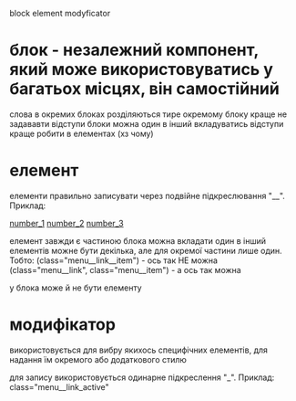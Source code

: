 block element modyficator

# блок - незалежний компонент, який може використовуватись у багатьох місцях, він самостійний
слова в окремих блоках розділяються тире
окремому блоку краще не задававти відступи
блоки можна один в інший вкладуватись
відступи краще робити в елементах (хз чому)

# елемент

елементи правильно записувати через подвійне підкреслювання "__".
Приклад:
  <!-- menu - бл ок -->
  <nav class="menu">
    <!-- menu__link - елемент -->
    <a href="" class="menu__link">number_1</a>
    <a href="" class="menu__link">number_2</a>
    <a href="" class="menu__link">number_3</a>
  </nav>

елемент завжди є частиною блока
можна вкладати один в інший
елементів можне бути декілька, але для окремої частини лише один. 
Тобто: 
  (class="menu__link__item") - ось так НЕ можна
  (class="menu__link", class="menu__item") - а ось так можна

у блока може й не бути елементу

# модифікатор

використовується для вибру якихось специфічних елементів, для надання їм окремого або додаткового стилю

для запису використовується одинарне підкреслення "_".
Приклад: class="menu__link_active"

